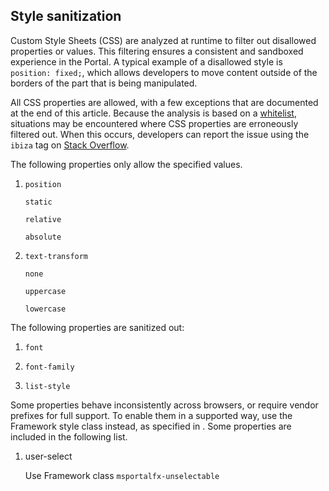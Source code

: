 
## Style sanitization

Custom Style Sheets (CSS) are analyzed at runtime to filter out disallowed properties or values.
This filtering  ensures a consistent and sandboxed experience in the Portal. A typical example of a disallowed style is `position: fixed;`, which allows developers to move content outside of the borders of the part that is being manipulated.

All CSS properties are allowed, with a few exceptions that are documented at the end of this article. Because the analysis is based on a [whitelist](portalfx-extensions-glossary-style-guide.md), situations may be encountered where CSS properties are erroneously filtered out. When this occurs, developers can report the issue using the `ibiza` tag on [Stack Overflow](https://stackoverflow.microsoft.com/questions/tagged/ibiza).              

The following properties only allow the specified values.

1. `position`

   `static`

   `relative`

   `absolute`

1. `text-transform`

   `none`
     
   `uppercase`
      
   `lowercase`

The following properties are sanitized out:

1. `font`

1. `font-family`

1. `list-style`

Some properties behave inconsistently across browsers, or require vendor prefixes for full support. To enable them in a supported way, use the Framework style class instead, as specified in [](). Some properties are included in the following list.

1. user-select
   
   Use Framework class `msportalfx-unselectable`
